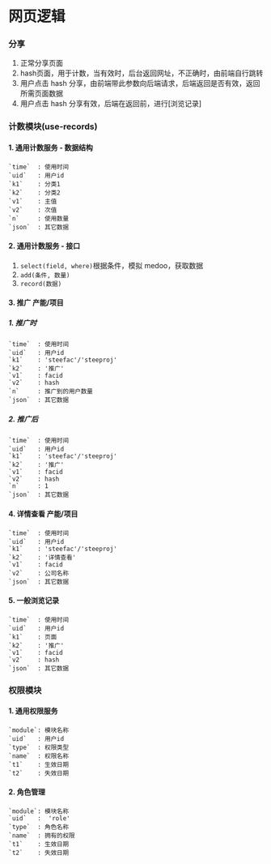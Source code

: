# 网页逻辑

### 分享

1. 正常分享页面
2. hash页面，用于计数，当有效时，后台返回网址，不正确时，由前端自行跳转
3. 用户点击 hash 分享，由前端带此参数向后端请求，后端返回是否有效，返回所需页面数据
4. 用户点击 hash 分享有效，后端在返回前，进行[浏览记录]



### 计数模块(use-records)

#### 1. 通用计数服务 - 数据结构

    `time`  : 使用时间
    `uid`   : 用户id
    `k1`    : 分类1
    `k2`    : 分类2
    `v1`    : 主值
    `v2`    : 次值
    `n`     : 使用数量
    `json`  : 其它数据


#### 2. 通用计数服务 - 接口

1. `select(field, where)`根据条件，模拟 medoo，获取数据
1. `add(条件, 数量)`
1. `record(数据)`
    
#### 3. 推广 产能/项目

##### 1. 推广时

    `time`  : 使用时间
    `uid`   : 用户id
    `k1`    : 'steefac'/'steeproj'
    `k2`    : '推广'
    `v1`    : facid
    `v2`    : hash
    `n`     : 推广到的用户数量
    `json`  : 其它数据

##### 2. 推广后

    `time`  : 使用时间
    `uid`   : 用户id
    `k1`    : 'steefac'/'steeproj'
    `k2`    : '推广'
    `v1`    : facid
    `v2`    : hash
    `n`     : 1
    `json`  : 其它数据


#### 4. 详情查看 产能/项目

    `time`  : 使用时间
    `uid`   : 用户id
    `k1`    : 'steefac'/'steeproj'
    `k2`    : '详情查看'
    `v1`    : facid
    `v2`    : 公司名称
    `json`  : 其它数据

#### 5. 一般浏览记录

    `time`  : 使用时间
    `uid`   : 用户id
    `k1`    : 页面
    `k2`    : '推广'
    `v1`    : facid
    `v2`    : hash
    `json`  : 其它数据


### 权限模块

#### 1. 通用权限服务

    `module`: 模块名称
    `uid`   : 用户id
    `type`  : 权限类型
    `name`  : 权限名称
    `t1`    : 生效日期
    `t2`    : 失效日期


#### 2. 角色管理

    `module`: 模块名称
    `uid`   :  'role'
    `type`  : 角色名称
    `name`  : 拥有的权限
    `t1`    : 生效日期
    `t2`    : 失效日期
    
    






